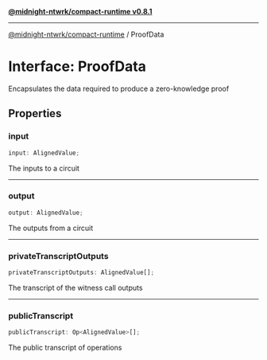 [**@midnight-ntwrk/compact-runtime v0.8.1**](../README.md)

***

[@midnight-ntwrk/compact-runtime](../globals.md) / ProofData

# Interface: ProofData

Encapsulates the data required to produce a zero-knowledge proof

## Properties

### input

```ts
input: AlignedValue;
```

The inputs to a circuit

***

### output

```ts
output: AlignedValue;
```

The outputs from a circuit

***

### privateTranscriptOutputs

```ts
privateTranscriptOutputs: AlignedValue[];
```

The transcript of the witness call outputs

***

### publicTranscript

```ts
publicTranscript: Op<AlignedValue>[];
```

The public transcript of operations
